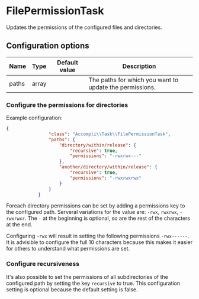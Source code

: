 # FilePermissionTask

Updates the permissions of the configured files and directories.

## Configuration options

| Name | Type | Default value | Description |
|------|------|---------------|-------------|
| paths | array |  | The paths for which you want to update the permissions. |

### Configure the permissions for directories
Example configuration:
```json
{
                "class": "Accompli\\Task\\FilePermissionTask",
                "paths": {
                    "directory/within/release": {
                        "recursive": true,
                        "permissions": "-rwxrwx---"
                    },
                    "another/directory/within/release": {
                        "recursive": true,
                        "permissions": "-rwxrwxrwx"
                    }
                }
            }
```

Foreach directory permissions can be set by adding a permissions key to the configured path. Serveral variations for the value are:
`-rwx`, `rwxrwx`, `-rwxrwxr`. The `-` at the beginning is optional, so are the rest of the characters at the end.

Configuring `-rwx` will result in setting the following permissions `-rwx------`. It is advisible to configure the full 10 characters because this makes it easier for others to understand what permissions are set.

### Configure recursiveness
It's also possible to set the permissions of all subdirectories of the configured path by setting the key `recursive` to true. This configuration setting is optional because the default setting is false.
